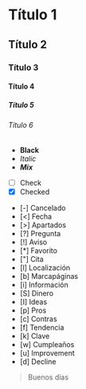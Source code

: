 # Título 1
## Título 2
### Título 3
#### Título 4
##### Título 5
###### Título 6

+ **Black**
+ *Italic*
+ ***Mix***
$$$$
+ [ ]  Check
+ [x] Checked
+ [-] Cancelado
+ [<] Fecha
+ [>] Apartados
+ [?] Pregunta
+ [!] Aviso
+ [*] Favorito
+ ["] Cita
+ [l] Localización
+ [b] Marcapáginas
+ [i] Información
+ [S] Dinero
+ [I] Ideas
+ [p] Pros
+ [c] Contras
+ [f] Tendencia
+ [k] Clave
+ [w] Cumpleaños
+ [u] Improvement
+ [d] Decline

> Buenos días